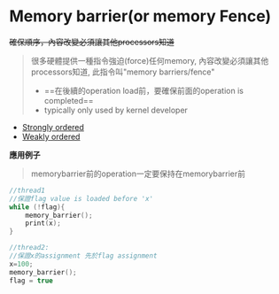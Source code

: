 # Memory barrier(or memory Fence)
~~確保順序，內容改變必須讓其他processors知道~~

>很多硬體提供一種指令強迫(force)任何memory, 內容改變必須讓其他processors知道, 此指令叫"memory barriers/fence"
>- ==在後續的operation load前，要確保前面的operation is completed==
> - typically only used by kernel developer 

- [Strongly ordered](Strongly%20ordered.md)
- [Weakly ordered](Weakly%20ordered.md)

**應用例子**
>memorybarrier前的operation一定要保持在memorybarrier前
```C
//thread1
//保證flag value is loaded before 'x'
while (!flag){
	memory_barrier();
	print(x);
}
```
```C
//thread2:
//保證x的assignment 先於flag assignment
x=100;
memory_barrier();
flag = true
```